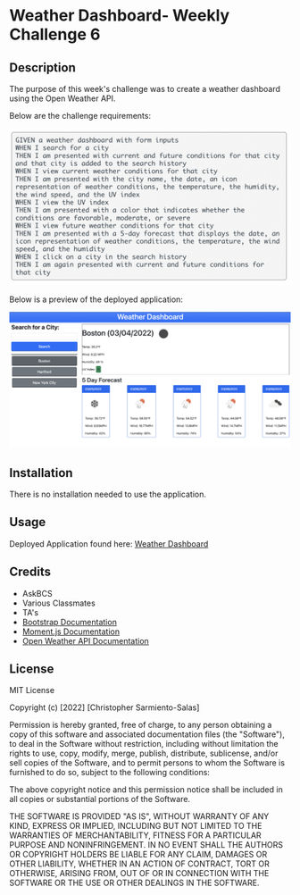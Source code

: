 # Weather Dashboard- Weekly Challenge 6 

## Description 

The purpose of this week's challenge was to create a weather dashboard using the Open Weather API.

Below are the challenge requirements:

![challenge requirments](/assets/images/challengeRequirements.png)

Below is a preview of the deployed application:

![deployed application](/assets/images/applicationPreview.png)


## Installation

There is no installation needed to use the application.


## Usage 

Deployed Application found here: [Weather Dashboard](https://chris-15.github.io/Weather-Dashboard-Weekly-Challenge6/)


## Credits

- AskBCS
- Various Classmates
- TA's
- [Bootstrap Documentation](https://getbootstrap.com/docs/4.3/getting-started/introduction/)
- [Moment.js Documentation](https://momentjs.com/docs/)
- [Open Weather API Documentation](https://openweathermap.org/api)


## License

MIT License

Copyright (c) [2022] [Christopher Sarmiento-Salas]

Permission is hereby granted, free of charge, to any person obtaining a copy
of this software and associated documentation files (the "Software"), to deal
in the Software without restriction, including without limitation the rights
to use, copy, modify, merge, publish, distribute, sublicense, and/or sell
copies of the Software, and to permit persons to whom the Software is
furnished to do so, subject to the following conditions:

The above copyright notice and this permission notice shall be included in all
copies or substantial portions of the Software.

THE SOFTWARE IS PROVIDED "AS IS", WITHOUT WARRANTY OF ANY KIND, EXPRESS OR
IMPLIED, INCLUDING BUT NOT LIMITED TO THE WARRANTIES OF MERCHANTABILITY,
FITNESS FOR A PARTICULAR PURPOSE AND NONINFRINGEMENT. IN NO EVENT SHALL THE
AUTHORS OR COPYRIGHT HOLDERS BE LIABLE FOR ANY CLAIM, DAMAGES OR OTHER
LIABILITY, WHETHER IN AN ACTION OF CONTRACT, TORT OR OTHERWISE, ARISING FROM,
OUT OF OR IN CONNECTION WITH THE SOFTWARE OR THE USE OR OTHER DEALINGS IN THE
SOFTWARE.